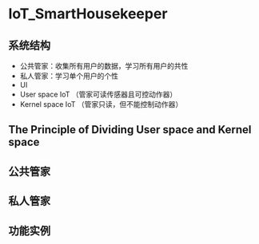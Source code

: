 # IoT_SmartHousekeeper

## 系统结构

* 公共管家：收集所有用户的数据，学习所有用户的共性
* 私人管家：学习单个用户的个性
* UI
* User space IoT （管家可读传感器且可控动作器）
* Kernel space IoT （管家只读，但不能控制动作器）

## The Principle of Dividing User space and Kernel space  

## 公共管家

## 私人管家

## 功能实例
